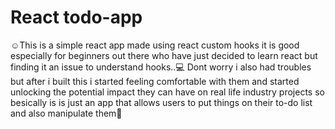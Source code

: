 # React todo-app
☺️This is a simple react app made using react custom hooks it is good especially for beginners out there who have just decided to learn react but finding it an issue to understand hooks..💻  Dont worry i also had troubles but after i built this i started feeling comfortable with them and started unlocking the potential impact they can have on real life industry projects so besically is is just an app that allows users to put things on their to-do list and also manipulate them📱
